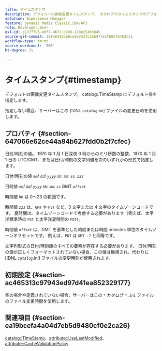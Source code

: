 ```yaml
---
title: タイムスタンプ
description: デフォルトの画像変更タイムスタンプ。 カタログのタイムスタンプのデフォルト値を提供します。
solution: Experience Manager
feature: Dynamic Media Classic,SDK/API
role: Developer,User
exl-id: e137f795-e0f7-4b72-b7e8-188e254bbb45
source-git-commit: 38f3e425be0ce3e241fc18b477e3f68b7b763b51
workflow-type: tm+mt
source-wordcount: '206'
ht-degree: 1%

---
```


# タイムスタンプ{#timestamp}

デフォルトの画像変更タイムスタンプ。 catalog::TimeStamp にデフォルト値を指定します。

指定しない場合、サーバーはこの [!DNL *`catalog`*.ini] ファイルの変更日時を使用します。

## プロパティ {#section-647066e62ce44a84b627fdd0b2f7cfec}

日付/時刻の値。 1970 年 1 月 1 日深夜 0 時からのミリ秒数の整数、1970 年 1 月 1 日の UTC/GMT、または日付/時刻の文字列値を次のいずれかの形式で指定します。

日付/時刻の値 *`mm`*/ *`dd`*/ *`yyyy`* *`hh`*: *`mm`*: *`ss zzz`*

日時値 *`mm`*/ *`dd`*/ *`yyyy`* *`hh`*: *`mm`*: *`ss`* GMT *`offset`*

時間値 *`hh`* は 0～23 の範囲です。

時間値 *`zzz`* は、`GMT` や `PST` など、3 文字または 4 文字のタイムゾーンコードです。 夏時間は、タイムゾーンコードで考慮する必要があります（例えば、太平洋標準時の `PST` と太平洋夏時間の `PDT`）。

時間値 *`offset`* は、GMT を基準とした時間または時間 :minutes 単位のタイムゾーンオフセットです。 例えば、`PDT` は `GMT -7` と同等です。

文字列形式の日付/時刻値のすべての要素が存在する必要があります。 日付/時刻の値が正しくフォーマットされていない場合、この値は無視され、代わりに [!DNL *`catalog`*.ini] ファイルの変更時刻が使用されます。

## 初期設定 {#section-ac465313c97943ed97d41ea852329177}

空の場合や定義されていない場合、サーバーはこの `*` カタログ `*.ini` ファイルのファイル変更時間を使用します。

## 関連項目 {#section-ea19bcefa4a04d7eb5d9480cf0e2ca26}

[catalog::TimeStamp](../../../../../is-api/image-catalog/image-serving-api-ref/c-image-catalog-reference/c-image-svg-data-reference/c-image-data-reference/r-timestamp-cat.md#reference-59a27b72f4cb4a53a3baba83214c4ded)、[attribute::UseLastModified](../../../../../is-api/image-catalog/image-serving-api-ref/c-image-catalog-reference/c-attributes-reference/r-uselastmodified.md#reference-73ecc421e6864a38aec5a4775f06b8e8)、[attribute::CacheValidationPolicy](../../../../../is-api/image-catalog/image-serving-api-ref/c-image-catalog-reference/c-attributes-reference/r-cachevalidationpolicy.md#reference-e55e52fd749041718a9af69fa2027b57)
